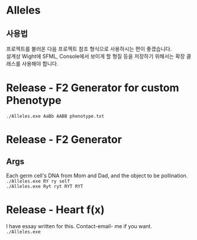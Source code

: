 # Alleles

## 사용법
프로젝트를 불러온 다음 프로젝트 참조 형식으로 사용하시는 편이 좋겠습니다.  
설계상 Wight에 SFML, Console에서 보이게 할 형질 등을 저장하기 위해서는 확장 클래스를 사용해야 합니다.  

# Release - F2 Generator for custom Phenotype

``` ./Alleles.exe AaBb AABB phenotype.txt ```

# Release - F2 Generator
## Args
Each germ cell's DNA from Mom and Dad, and the object to be pollination.  
``` ./Alleles.exe RY ry self ```  
``` ./Alleles.exe Ryt ryt RYT RYT ```
# Release - Heart f(x)
I have essay written for this. Contact-email- me if you want.   
``` ./Alleles.exe ```  
